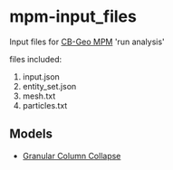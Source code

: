 # mpm-input_files

Input files for [CB-Geo MPM](https://github.com/cb-geo/mpm) 'run analysis'

files included:
1. input.json
2. entity_set.json
3. mesh.txt
4. particles.txt

## Models
* [Granular Column Collapse](https://github.com/Rfys/mpm-input_files/tree/main/column_collapse)


